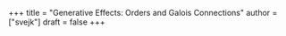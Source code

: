 +++
title = "Generative Effects: Orders and Galois Connections"
author = ["svejk"]
draft = false
+++
